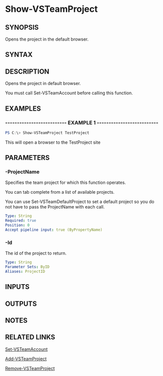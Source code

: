 


# Show-VSTeamProject

## SYNOPSIS

Opens the project in the default browser.

## SYNTAX

## DESCRIPTION

Opens the project in default browser.

You must call Set-VSTeamAccount before calling this function.

## EXAMPLES

### -------------------------- EXAMPLE 1 --------------------------

```PowerShell
PS C:\> Show-VSTeamProject TestProject
```

This will open a browser to the TestProject site

## PARAMETERS

### -ProjectName

Specifies the team project for which this function operates.

You can tab complete from a list of available projects.

You can use Set-VSTeamDefaultProject to set a default project so
you do not have to pass the ProjectName with each call.

```yaml
Type: String
Required: true
Position: 0
Accept pipeline input: true (ByPropertyName)
```

### -Id

The id of the project to return.

```yaml
Type: String
Parameter Sets: ByID
Aliases: ProjectID
```

## INPUTS

## OUTPUTS

## NOTES

## RELATED LINKS

[Set-VSTeamAccount](Set-VSTeamAccount.md)

[Add-VSTeamProject](Add-VSTeamProject.md)

[Remove-VSTeamProject](Remove-VSTeamProject.md)

